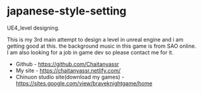 # japanese-style-setting
UE4_level designing.

This is my 3rd main attempt to design a level in unreal engine and i am getting good at this. the background music in this game is from SAO online. 
I am also looking for a job in game dev so please contact me for it.

- Github - https://github.com/Chaitanyassr
- My site - https://chaitanyassr.netlify.com/
- Chinuon studio site(download my games) - https://sites.google.com/view/braveknightgame/home

